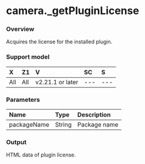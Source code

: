 # camera.\_getPluginLicense

### Overview

Acquires the license for the installed plugin.

### Support model

| X | Z1 | V | SC | S |
|:--|:--|:--|:--|:--|
| All | All | v2.21.1 or later | --- | --- |

### Parameters

| Name | Type | Description |
|:--|:--|:--|
| packageName | String | Package name |

### Output

HTML data of plugin license.
